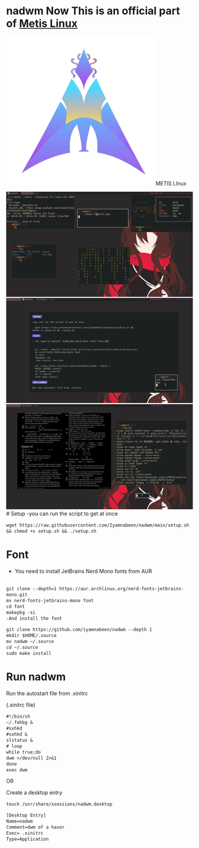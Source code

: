 # nadwm Now This is an official part of [Metis Linux ](https://github.com/metis-os)
<img src="https://github.com/Iyamnabeen/nadwm/blob/main/walls/metis.png"> METIS LInux

<img src="https://github.com/Iyamnabeen/nadwm/blob/main/ss/lol.png">
<img src="https://github.com/Iyamnabeen/nadwm/blob/main/ss/wtf0x.png">
<img src="https://github.com/Iyamnabeen/nadwm/blob/main/ss/oho.png">
# Setup 
-you can run the script to get at once

```
wget https://raw.githubusercontent.com/Iyamnabeen/nadwm/main/setup.sh && chmod +x setup.sh && ./setup.sh
```
# Font

- You need to install JetBrains Nerd Mono fonts from AUR 

```

git clone --depth=1 https://aur.archlinux.org/nerd-fonts-jetbrains-mono.git
mv nerd-fonts-jetbrains-mono font
cd font 
makepkg -si
-And install the font
```

```
git clone https://github.com/iyamnabeen/nadwm --depth 1
mkdir $HOME/.source
mv nadwm ~/.source
cd ~/.source
sudo make install
```
# Run nadwm

Run the autostart file from .xinitrc

(.xinitrc file)
```
#!/bin/sh
~/.fehbg &
#sxhkd
#sxhkd &
slstatus &
# loop
while true;do
dwm >/dev/null 2>&1
done
exec dwm

```
OR

Create a desktop entry 

```
touch /usr/share/xsessions/nadwm.desktop 
```

```
[Desktop Entry]
Name=nadwm
Comment=dwm of a haxor 
Exec= .xinitrc
Type=Application 
```
